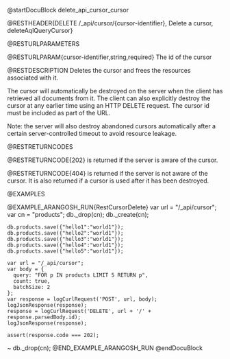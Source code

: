 
@startDocuBlock delete_api_cursor_cursor

@RESTHEADER{DELETE /_api/cursor/{cursor-identifier}, Delete a cursor, deleteAqlQueryCursor}

@RESTURLPARAMETERS

@RESTURLPARAM{cursor-identifier,string,required}
The id of the cursor

@RESTDESCRIPTION
Deletes the cursor and frees the resources associated with it.

The cursor will automatically be destroyed on the server when the client has
retrieved all documents from it. The client can also explicitly destroy the
cursor at any earlier time using an HTTP DELETE request. The cursor id must
be included as part of the URL.

Note: the server will also destroy abandoned cursors automatically after a
certain server-controlled timeout to avoid resource leakage.

@RESTRETURNCODES

@RESTRETURNCODE{202}
is returned if the server is aware of the cursor.

@RESTRETURNCODE{404}
is returned if the server is not aware of the cursor. It is also
returned if a cursor is used after it has been destroyed.

@EXAMPLES

@EXAMPLE_ARANGOSH_RUN{RestCursorDelete}
    var url = "/_api/cursor";
    var cn = "products";
    db._drop(cn);
    db._create(cn);

    db.products.save({"hello1":"world1"});
    db.products.save({"hello2":"world1"});
    db.products.save({"hello3":"world1"});
    db.products.save({"hello4":"world1"});
    db.products.save({"hello5":"world1"});

    var url = "/_api/cursor";
    var body = {
      query: "FOR p IN products LIMIT 5 RETURN p",
      count: true,
      batchSize: 2
    };
    var response = logCurlRequest('POST', url, body);
    logJsonResponse(response);
    response = logCurlRequest('DELETE', url + '/' + response.parsedBody.id);
    logJsonResponse(response);

    assert(response.code === 202);
  ~ db._drop(cn);
@END_EXAMPLE_ARANGOSH_RUN
@endDocuBlock

